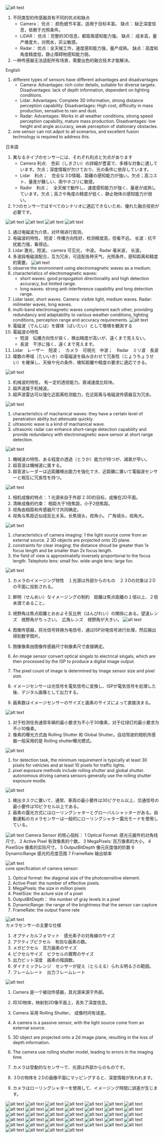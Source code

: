 ![alt text](0124_sensor_fusion_00.png) 

1. 不同类型的传感器具有不同的优点和缺点
    - Camera： 优点： 颜色细节丰富，适用于目标丰富。 缺点： 缺乏深度信息，依赖于光照条件。
    - LiDAR： 优点：完整的3D信息，都距离感知能力强。 缺点： 成本高，量产难度大，对雨水，灰尘敏感。
    - Radar： 优点：全天候工作，速度感知能力强，量产成熟。 缺点：高度和角度精度低，静止障碍物感知能力弱。
2. 一种传感器无法适配所有场景，需要出色的融合技术才能解决。

English
1. different types of sensors have different advantages and disadvantages
   - Camera: Advantages: rich color details, suitable for diverse targets. Disadvantages: lack of depth information, dependent on lighting conditions.
   - Lidar: Advantages: Complete 3D information, strong distance perception capability. Disadvantages: High cost, difficulty in mass production, sensative to rain and dust.
   - Radar: Advantages: Works in all weather conditions, strong speed perception capability, mature mass production. Disadvantages: low height and angle accuracy, weak perception of stationary obstacles.
2. one sensor can not adpot to all scenarios, and excellent fusion technology is required to address this.

日本語
1. 異なるタイプのセンサーには、それぞれ利点と欠点があります
   - Camera 利点:　色彩（しきさい）の詳細が豊富で、多様な対象に適しています。欠点；深度情報が欠けており、光の条件に依存しています。
   - Lidar　利点；　完全な３D情報、距離の感知能力が強い。欠点；高コスト、量産が難しい、雨やホコリに敏感。
   - Rador　利点；　全天候で動作し、速度感知能力が強く、量産が成熟しています。欠点；高さや角度の精度が低く、静止物体の感知能力が弱い。
2. 1つのセンサーではすべてのシナリオに適応できないため、優れた融合技術が必要です。

![alt text](0124_sensor_fusion_01.png) 
![alt text](0124_sensor_fusion_02.png) 
![alt text](0124_sensor_fusion_03.png) 
![alt text](0124_sensor_fusion_04.png) 
1. 通过电磁波为介质，对环境进行观测。
2. 电磁波的特性。 短波：传播方向性好，检测精度高，但看不远。 长波：抗干扰能力强，看得远。
3. Lidar 激光，短波。 camera 可见光， 中波。 Radar 毫米波， 长波。
4. 多波段电磁波配合，互为冗余，可适配各种天气，光照条件，感知距离和精度的需要。
![alt text](0124_sensor_fusion_04.png) 
1. observe the environment using electromagnetic waves as a medium.
2. characteristics of electromagnetic waves:
   - short waves: good propogation directionality and high detection accuracy, but limited range.
   - long waves: strong anti-interference capability and long detection range.
3. Lidar laser, short waves. Camera: visible light, medium waves. Radar: milimeter waves, long waves.
4. multi-band electromagnetic waves complement each other, providing redundancy and adaptability to various weather conditions, lighting conditions, perception range and accuracy requirements.
![alt text](0124_sensor_fusion_04.png) 
1. 電磁波（でんじは）を媒体（ばいたい）として環境を観測する
2. 電磁波の特性
    - 短波　伝播方向性が良く、検出精度が高いが、遠くまで見えない。　
    - 長波　干渉に強く、遠くまで見えます。
3. Lidar　レーザー　短波；　カメラ　可視光　中波；　Radar　ミリ波　長波
4. 複数の帯域（たいいき）の電磁波を組み合わせて冗長性（じょうちょうせい）を確保し、天候や光の条件、検知距離や精度の要求に適応できる。
   
![alt text](0124_sensor_fusion_05.png) 

1. 机械波的特性， 有一定的透视能力。衰减速度比较块。
2. 超声波属于机械波。
3. 超声波雷达可以强化近距离检测能力，在近距离与电磁波传感器互为冗余。

![alt text](0124_sensor_fusion_05.png) 
1. characteristics of machanical waves: they have a certain level of penetration ability but attenuate quickly.
2. ultrasonic wave is a kind of machanical wave.
3. ultrasonic radar can enhance short-range detection capability and provide redundancy with electromagnetic wave sensor at short range detection.

![alt text](0124_sensor_fusion_05.png)  
1. 機械波の特性、ある程度の透過（とうか）能力が持つが、減衰が早い。
2. 超音波は機械波に属する。
3. 超音波レーダーは近距離検出能力を強化でき、近距離に置いて電磁波センサーと相互に冗長性を持つ。

![alt text](0124_sensor_fusion_07.png) 
1. 相机成像的特点： 1 光源来自于外部 2 3D的目标，成像在2D平面。
2. 清晰成像的约束： 相距大于1倍焦距，小于2倍焦距。
3. 视角由相距和传感器尺寸共同确定。 
4. 视角与焦距近似成反比关系。长焦镜头，视角小。 广角镜头，视角大。

![alt text](0124_sensor_fusion_07.png) 
1. characteristics of camera imaging: 1 the light source come from an external source. 2 3D objects are projected onto 2D plane.
2. constraints for clear imaging: the distance shoud be greater than 1x focus length and be smaller than 2x focus length.
3. the field of view is approximatelly inversely proportional to the focus length. Telephoto lens: small fov. wide-angle lens: large fov.

![alt text](0124_sensor_fusion_07.png) 
1. カメラのイメージング特性　１光源は外部からのもの　２３Dの対象は２Dの平面に投影される。
2. 鮮明（せんめい）なイメージングの制約　距離は焦点距離の１倍以上、２倍未満であること。
3. 視野角は焦点距離とおおよそ反比例（はんぴれい）の関係にある。望遠レンズ　視野角がちっさい。　広角レンズ　視野角が大きい。
![alt text](0124_sensor_fusion_08.png) 
1. 图像传感器，将光信号转换为电信号，通过ISP对电信号进行处理，然后输出得到数字图片。
2. 图像像素由图像传感器尺寸和像素尺寸直接确定。

1. An image sensor convert optical singals to electrical singals, which are then processed by the ISP to produce a digital image output.
2. The pixel count of image is determined by image sensor size and pixel size.
   
1. イメージセンサーは光信号を電気信号に変換し、ISPが電気信号を処理した後、デジタル画像として出力する。
2. 画素数はイメージセンサーのサイズと画素のサイズによって直接決まる。
   
![alt text](0124_sensor_fusion_09.png) 
1. 对于检测任务通常车辆的最小要求为不小于30像素，对于红绿灯的最小要求为不小10像素。
2. 像素的曝光方式由 Rolling Shutter 和 Global Shutter。自动驾驶的相机传感器一般采用的是 Rolling shutter曝光模式。

![alt text](0124_sensor_fusion_09.png)    
1. for detection task, the minimum requirement is typically at least 30 pixels for vehicles and at least 10 pixels for traffic lights.
2. pixel exposure methods include rolling shutter and global shutter. autonomous driving camera sensors generally use the rolling shutter exposure modle.

![alt text](0124_sensor_fusion_09.png) 
1. 検出タスクに置いて、通常、車両の最小要件は30ピクセル以上、交通信号の最小要件は10ピクセル以上である。
2.  画素の露光方式にはローリングシャターとグローバルシャッターがある。自動運転のカメラセンサーは一般的にローリングシャター露光モードを使用している。

![alt text](0124_sensor_fusion_10.png) 
Camera Sensor 的核心指标： 
1 Optical Format: 感光元器件的对角线尺寸。 
2 Active Pixel 有效像素的个数。 
3 MegaPixels: 百万像素的大小。 
4 PixelSize 像素的实际尺寸。 
5 OutputBitDepth 像元灰度值的阶数 
6 DynamicRange 感光的亮度范围 
7 FrameRate 输出帧率

![alt text](0124_sensor_fusion_10.png)    
core specfication of camera sensor:
1. Optical format: the diagonal size of the photosensitive element.
2. Active Pixel: the number of effective pixels.
3. MegaPixels: the size in million pixels
4. PixelSize: the acture size of a pixel
5. OutputBitDepth： the number of gray levels in a pixel
6. DynamicRange: the range of the brightness that the  sensor can capture
7. FrameRate: the output frame rate

![alt text](0124_sensor_fusion_10.png)    
カメラセンサーの主要な仕様
1. オプティカルフォマット　感光素子の対角線のサイズ
2. アクティブピクセル　有効な画素の数。
3. メガピクセル　百万画素のサイズ
4. ピクセルサイズ　ピクセルの實際のサイズ
5. 出力ビット深度　画素の階調数。
6. ダイナミックレンジ　センサーが捉え（とらえる）られる明るさの範囲。
7. フレームレート　出力フレームレート

   
![alt text](0124_sensor_fusion_11.png) 
1. Camera 是一个被动传感器，其光源来源于外部。
2. 将3D物体，映射到2D像平面上，丢失了深度信息。
3. Camera 采用 Rolling Shutter， 成像时间有误差。
   
1. A camera is a passive sensor, with the light source come from an external source.
2. 3D object are projected onto a 2d image plane, resulting in the loss of depth information. 
3. The camera use rolling shutter model, leading to errors in the imaging time.

1. カメラは受動的なセンサーで、光源は外部からのものです。
2. ３Dの物体を２Dの画像平面にマッピングすると、深度情報が失われます。
3. カメラはローリングシャターを使用して、イメージング時間に誤差が生じます。

![alt text](0124_sensor_fusion_12.png) 
![alt text](0124_sensor_fusion_13.png) 
![alt text](0124_sensor_fusion_14.png) 
![alt text](0124_sensor_fusion_15.png) 
![alt text](0124_sensor_fusion_16.png) 
![alt text](0124_sensor_fusion_17.png) 
![alt text](0124_sensor_fusion_18.png) 
![alt text](0124_sensor_fusion_19.png) 
![alt text](0124_sensor_fusion_20.png) 
![alt text](0124_sensor_fusion_21.png) 
![alt text](0124_sensor_fusion_22.png) 
![alt text](0124_sensor_fusion_23.png) 
![alt text](0124_sensor_fusion_24.png) 
![alt text](0124_sensor_fusion_25.png) 
![alt text](0124_sensor_fusion_26.png) 
![alt text](0124_sensor_fusion_27.png) 
![alt text](0124_sensor_fusion_28.png) 
![alt text](0124_sensor_fusion_29.png) 
![alt text](0124_sensor_fusion_30.png) 
![alt text](0124_sensor_fusion_31.png) 
![alt text](0124_sensor_fusion_32.png) 
![alt text](0124_sensor_fusion_33.png) 
![alt text](0124_sensor_fusion_34.png) 
![alt text](0124_sensor_fusion_35.png) 
![alt text](0124_sensor_fusion_36.png) 
![alt text](0124_sensor_fusion_37.png) 
![alt text](0124_sensor_fusion_38.png) 
![alt text](0124_sensor_fusion_39.png) 
![alt text](0124_sensor_fusion_40.png)
 ![alt text](0124_sensor_fusion_41.png) 
 ![alt text](0124_sensor_fusion_42.png) 
 ![alt text](0124_sensor_fusion_43.png) 
 ![alt text](0124_sensor_fusion_44.png) 
 ![alt text](0124_sensor_fusion_45.png) 
 ![alt text](0124_sensor_fusion_46.png) 
 ![alt text](0124_sensor_fusion_47.png) 
 ![alt text](0124_sensor_fusion_48.png) 
 ![alt text](0124_sensor_fusion_49.png) 
 ![alt text](0124_sensor_fusion_50.png)